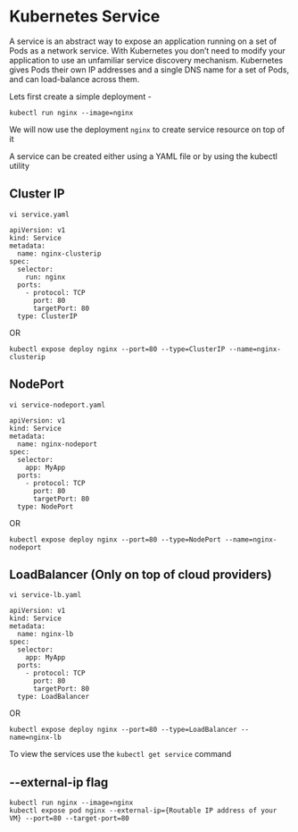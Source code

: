 # Kubernetes Service 

A service is an abstract way to expose an application running on a set of Pods as a network service. With Kubernetes you don’t need to modify your application to use an unfamiliar service discovery mechanism. Kubernetes gives Pods their own IP addresses and a single DNS name for a set of Pods, and can load-balance across them.

Lets first create a simple deployment - 

```
kubectl run nginx --image=nginx 
```

We will now use the deployment `nginx` to create service resource on top of it 

A service can be created either using a YAML file or by using the kubectl utility 

## Cluster IP 

```
vi service.yaml 

apiVersion: v1
kind: Service
metadata:
  name: nginx-clusterip
spec:
  selector:
    run: nginx
  ports:
    - protocol: TCP
      port: 80
      targetPort: 80
  type: ClusterIP

```

OR 

```
kubectl expose deploy nginx --port=80 --type=ClusterIP --name=nginx-clusterip
```

## NodePort 

```
vi service-nodeport.yaml

apiVersion: v1
kind: Service
metadata:
  name: nginx-nodeport
spec:
  selector:
    app: MyApp
  ports:
    - protocol: TCP
      port: 80
      targetPort: 80
  type: NodePort

```

OR 

```
kubectl expose deploy nginx --port=80 --type=NodePort --name=nginx-nodeport

```

## LoadBalancer (Only on top of cloud providers)

```
vi service-lb.yaml

apiVersion: v1
kind: Service
metadata:
  name: nginx-lb
spec:
  selector:
    app: MyApp
  ports:
    - protocol: TCP
      port: 80
      targetPort: 80
  type: LoadBalancer
```

OR 

```
kubectl expose deploy nginx --port=80 --type=LoadBalancer --name=nginx-lb
```

To view the services use the `kubectl get service` command 

## --external-ip flag

```
kubectl run nginx --image=nginx
kubectl expose pod nginx --external-ip={Routable IP address of your VM} --port=80 --target-port=80
```
